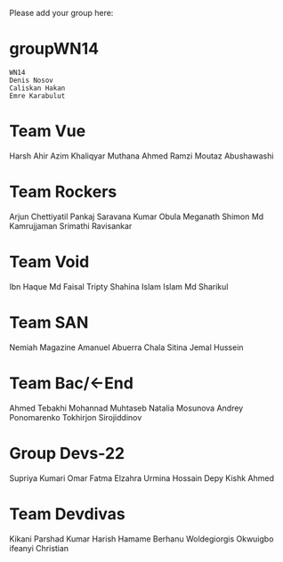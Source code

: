 Please add your group here:
# groupWN14
	WN14
	Denis Nosov
	Caliskan Hakan
	Emre Karabulut

# Team Vue
Harsh Ahir 
Azim Khaliqyar 
Muthana Ahmed Ramzi 
Moutaz Abushawashi


# Team Rockers
Arjun Chettiyatil Pankaj
Saravana Kumar Obula Meganath
Shimon Md Kamrujjaman
Srimathi Ravisankar

# Team Void
Ibn Haque Md Faisal
Tripty Shahina Islam
Islam Md Sharikul

# Team SAN
Nemiah Magazine
Amanuel Abuerra Chala
Sitina Jemal Hussein

# Team Bac/<-End
Ahmed Tebakhi
Mohannad Muhtaseb
Natalia Mosunova
Andrey Ponomarenko
Tokhirjon Sirojiddinov

# Group Devs-22
Supriya Kumari
Omar Fatma Elzahra
Urmina Hossain Depy
Kishk Ahmed

# Team Devdivas
Kikani Parshad
Kumar Harish
Hamame Berhanu Woldegiorgis
Okwuigbo ifeanyi Christian
